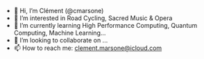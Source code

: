 - 👋 Hi, I’m Clément (@cmarsone)
- 👀 I’m interested in Road Cycling, Sacred Music & Opera
- 🌱 I’m currently learning High Performance Computing, Quantum Computing, Machine Learning...
- 💞️ I’m looking to collaborate on ...
- 📫 How to reach me: clement.marsone@icloud.com

<!---
cmarsone/cmarsone is a ✨ special ✨ repository because its `README.md` (this file) appears on your GitHub profile.
You can click the Preview link to take a look at your changes.
--->
